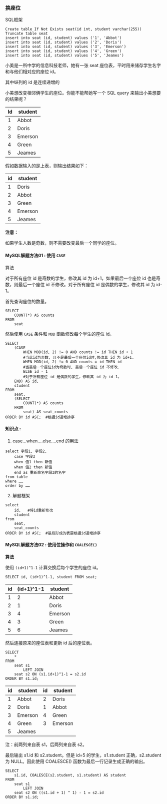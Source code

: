 ### 换座位

SQL框架

```mysql
Create table If Not Exists seat(id int, student varchar(255))
Truncate table seat
insert into seat (id, student) values ('1', 'Abbot')
insert into seat (id, student) values ('2', 'Doris')
insert into seat (id, student) values ('3', 'Emerson')
insert into seat (id, student) values ('4', 'Green')
insert into seat (id, student) values ('5', 'Jeames')
```

小美是一所中学的信息科技老师，她有一张 seat 座位表，平时用来储存学生名字和与他们相对应的座位 id。

其中纵列的 id 是连续递增的

小美想改变相邻俩学生的座位。你能不能帮她写一个 SQL query 来输出小美想要的结果呢？

| Id   | student |
| ---- | ------- |
| 1    | Abbot   |
| 2    | Doris   |
| 3    | Emerson |
| 4    | Green   |
| 5    | Jeames  |

假如数据输入的是上表，则输出结果如下：

| id   | student |
| ---- | ------- |
| 1    | Doris   |
| 2    | Abbot   |
| 3    | Green   |
| 4    | Emerson |
| 5    | Jeames  |

**注意：**

如果学生人数是奇数，则不需要改变最后一个同学的座位。

#### MySQL解题方法01 :  使用 `CASE`

算法

对于所有座位 id 是奇数的学生，修改其 id 为 id+1，如果最后一个座位 id 也是奇数，则最后一个座位 id 不修改。对于所有座位 id 是偶数的学生，修改其 id 为 id-1。

首先查询座位的数量。

```mysql
SELECT
    COUNT(*) AS counts
FROM
    seat
```

然后使用 `CASE` 条件和 `MOD` 函数修改每个学生的座位 id。

```mysql
SELECT	
    (CASE
        WHEN MOD(id, 2) != 0 AND counts != id THEN id + 1 
     	#当此id为奇数, 且不是最后一个座位id时,修改其 id 为 id+1.
        WHEN MOD(id, 2) != 0 AND counts = id THEN id
        #当最后一个座位id为奇数时, 最后一个座位 id 不修改.
        ELSE id - 1
        #对于所有座位 id 是偶数的学生，修改其 id 为 id-1。
    END) AS id,
    student 
FROM
    seat,
    (SELECT
        COUNT(*) AS counts
    FROM
        seat) AS seat_counts
ORDER BY id ASC;  #根据id递增排序
```



#### 知识点 :

1)  case...when....else....end 的用法

```mysql
select 字段1, 字段2,       
    case 字段3     
    when 值1 then 新值       
    when 值2 then 新值      
    end as 重新命名字段3的名字       
from table      
where ……      
order by ……  
```

2) 解题框架

```mysql
select
	id,   #将id重新修改
	student
from 
	seat,
	seat_counts     
ORDER BY id ASC;  #最后形成的表要根据id递增排序
```

#### MySQL解题方法02 :   使用位操作和 `COALESCE()`

**算法**

使用 `(id+1)^1-1` 计算交换后每个学生的座位 id。

```mysql
SELECT id, (id+1)^1-1, student FROM seat;
```

| id   | (id+1)^1-1 | student |
| ---- | ---------- | ------- |
| 1    | 2          | Abbot   |
| 2    | 1          | Doris   |
| 3    | 4          | Emerson |
| 4    | 3          | Green   |
| 5    | 6          | Jeames  |

然后连接原来的座位表和更新 id 后的座位表。

```mysql
SELECT
    *
FROM
    seat s1
        LEFT JOIN
    seat s2 ON (s1.id+1)^1-1 = s2.id
ORDER BY s1.id;
```

| id   | student | id   | student |
| ---- | ------- | ---- | ------- |
| 1    | Abbot   | 2    | Doris   |
| 2    | Doris   | 1    | Abbot   |
| 3    | Emerson | 4    | Green   |
| 4    | Green   | 3    | Emerson |
| 5    | Jeames  |      |         |

注：前两列来自表 s1，后两列来自表 s2。

最后输出 s1.id 和 s2.student。但是 id=5 的学生，s1.student 正确，s2.student 为 NULL。因此使用 COALESCE() 函数为最后一行记录生成正确的输出。

```mysql
SELECT
    s1.id, COALESCE(s2.student, s1.student) AS student
FROM
    seat s1
        LEFT JOIN
    seat s2 ON ((s1.id + 1) ^ 1) - 1 = s2.id
ORDER BY s1.id;
```









```mysql


```